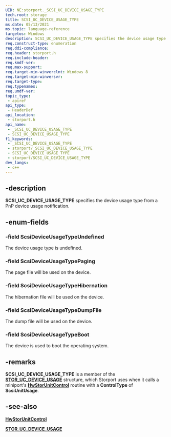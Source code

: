 ```yaml
---
UID: NE:storport._SCSI_UC_DEVICE_USAGE_TYPE
tech.root: storage
title: SCSI_UC_DEVICE_USAGE_TYPE
ms.date: 05/13/2021
ms.topic: language-reference
targetos: Windows
description: SCSI_UC_DEVICE_USAGE_TYPE specifies the device usage type from a PnP device usage notification.
req.construct-type: enumeration
req.ddi-compliance: 
req.header: storport.h
req.include-header: 
req.kmdf-ver: 
req.max-support: 
req.target-min-winverclnt: Windows 8
req.target-min-winversvr: 
req.target-type: 
req.typenames: 
req.umdf-ver: 
topic_type:
 - apiref
api_type:
 - HeaderDef
api_location:
 - storport.h
api_name:
 - _SCSI_UC_DEVICE_USAGE_TYPE
 - SCSI_UC_DEVICE_USAGE_TYPE
f1_keywords:
 - _SCSI_UC_DEVICE_USAGE_TYPE
 - storport/_SCSI_UC_DEVICE_USAGE_TYPE
 - SCSI_UC_DEVICE_USAGE_TYPE
 - storport/SCSI_UC_DEVICE_USAGE_TYPE
dev_langs:
 - c++
---
```


## -description

**SCSI_UC_DEVICE_USAGE_TYPE** specifies the device usage type from a PnP device usage notification.

## -enum-fields

### -field ScsiDeviceUsageTypeUndefined

The device usage type is undefined.

### -field ScsiDeviceUsageTypePaging

The page file will be used on the device.

### -field ScsiDeviceUsageTypeHibernation

The hibernation file will be used on the device.

### -field ScsiDeviceUsageTypeDumpFile

The dump file will be used on the device.

### -field ScsiDeviceUsageTypeBoot

The device is used to boot the operating system.

## -remarks

**SCSI_UC_DEVICE_USAGE_TYPE** is a member of the [**STOR_UC_DEVICE_USAGE**](ns-storport-stor_uc_device_usage.md) structure, which Storport uses when it calls a miniport's [**HwStorUnitControl**](nc-storport-hw_unit_control.md) routine with a **ControlType** of **ScsiUnitUsage**.

## -see-also

[**HwStorUnitControl**](nc-storport-hw_unit_control.md)

[**STOR_UC_DEVICE_USAGE**](ns-storport-stor_uc_device_usage.md)
